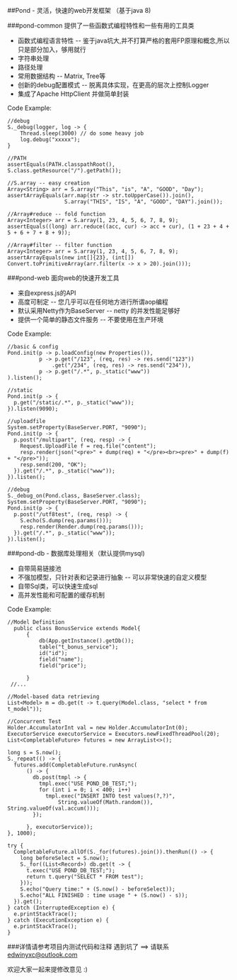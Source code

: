 ##Pond - 灵活，快速的web开发框架 （基于java 8)

###pond-common 提供了一些函数式编程特性和一些有用的工具类

* 函数式编程语言特性 -- 鉴于java坑大,并不打算严格的套用FP原理和概念,所以只是部分加入，够用就行
* 字符串处理
* 路径处理
* 常用数据结构  -- Matrix, Tree等
* 创新的debug配置模式 -- 脱离具体实现，在更高的层次上控制Logger
* 集成了Apache HttpClient 并做简单封装

Code Example:

    //debug
    S._debug(logger, log -> {
        Thread.sleep(3000) // do some heavy job
        log.debug("xxxxx");
    }

    //PATH
    assertEquals(PATH.classpathRoot(), S.class.getResource("/").getPath());

    //S.array -- easy creation
    Array<String> arr = S.array("This", "is", "A", "GOOD", "Day");
    assertArrayEquals(arr.map(str -> str.toUpperCase()).join(),
                      S.array("THIS", "IS", "A", "GOOD", "DAY").join());

    //Array#reduce -- fold function
    Array<Integer> arr = S.array(1, 23, 4, 5, 6, 7, 8, 9);
    assertEquals((long) arr.reduce((acc, cur) -> acc + cur), (1 + 23 + 4 + 5 + 6 + 7 + 8 + 9));

    //Array#filter -- filter function
    Array<Integer> arr = S.array(1, 23, 4, 5, 6, 7, 8, 9);
    assertArrayEquals(new int[]{23}, (int[]) Convert.toPrimitiveArray(arr.filter(x -> x > 20).join()));


###pond-web 面向web的快速开发工具

 * 来自express.js的API
 * 高度可制定 -- 您几乎可以在任何地方进行所谓aop编程
 * 默认采用Netty作为BaseServer -- netty 的并发性能足够好
 * 提供一个简单的静态文件服务 -- 不要使用在生产环境

Code Example:

    //basic & config
    Pond.init(p -> p.loadConfig(new Properties()),
              p -> p.get("/123", (req, res) -> res.send("123"))
                  .get("/234", (req, res) -> res.send("234")),
              p -> p.get("/.*", p._static("www"))
    ).listen();

    //static
    Pond.init(p -> {
      p.get("/static/.*", p._static("www"));
    }).listen(9090);

    //uploadfile
    System.setProperty(BaseServer.PORT, "9090");
    Pond.init(p -> {
      p.post("/multipart", (req, resp) -> {
        Request.UploadFile f = req.file("content");
        resp.render(json("<pre>" + dump(req) + "</pre><br><pre>" + dump(f) + "</pre>"));
        resp.send(200, "OK");
      }).get("/.*", p._static("www"));
    }).listen();

    //debug
    S._debug_on(Pond.class, BaseServer.class);
    System.setProperty(BaseServer.PORT, "9090");
    Pond.init(p -> {
      p.post("/utf8test", (req, resp) -> {
        S.echo(S.dump(req.params()));
        resp.render(Render.dump(req.params()));
      }).get("/.*", p._static("www"));
    }).listen();


###pond-db - 数据库处理相关（默认提供mysql)

 * 自带简易链接池
 * 不强加模型，只针对表和记录进行抽象 -- 可以非常快速的自定义模型
 * 自带Sql类，可以快速生成sql
 * 高并发性能和可配置的缓存机制

Code Example:

    //Model Definition
      public class BonusService extends Model{
          {
              db(App.getInstance().getDb());
              table("t_bonus_service");
              id("id");
              field("name");
              field("price");

          }
     //...

    //Model-based data retrieving
    List<Model> m = db.get(t -> t.query(Model.class, "select * from t_model"));

    //Concurrent Test
    Holder.AccumulatorInt val = new Holder.AccumulatorInt(0);
    ExecutorService executorService = Executors.newFixedThreadPool(20);
    List<CompletableFuture> futures = new ArrayList<>();

    long s = S.now();
    S._repeat(() -> {
      futures.add(CompletableFuture.runAsync(
          () -> {
            db.post(tmpl -> {
              tmpl.exec("USE POND_DB_TEST;");
              for (int i = 0; i < 400; i++)
                tmpl.exec("INSERT INTO test values(?,?)",
                    String.valueOf(Math.random()), String.valueOf(val.accum()));
            });

          }, executorService));
    }, 1000);

    try {
      CompletableFuture.allOf(S._for(futures).join()).thenRun(() -> {
        long beforeSelect = S.now();
        S._for((List<Record>) db.get(t -> {
          t.exec("USE POND_DB_TEST;");
          return t.query("SELECT * FROM test");
        }));
        S.echo("Query time:" + (S.now() - beforeSelect));
        S.echo("ALL FINISHED : time usage " + (S.now() - s));
      }).get();
    } catch (InterruptedException e) {
      e.printStackTrace();
    } catch (ExecutionException e) {
      e.printStackTrace();
    }


    
###详情请参考项目内测试代码和注释
遇到坑了 ==> 请联系 edwinyxc@outlook.com

欢迎大家一起来提修改意见 :)
